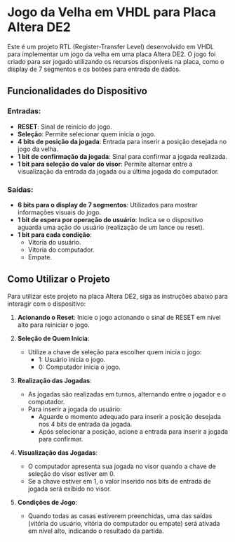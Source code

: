 # Jogo da Velha em VHDL para Placa Altera DE2

Este é um projeto RTL (Register-Transfer Level) desenvolvido em VHDL para implementar um jogo da velha em uma placa Altera DE2. O jogo foi criado para ser jogado utilizando os recursos disponíveis na placa, como o display de 7 segmentos e os botões para entrada de dados.

## Funcionalidades do Dispositivo

### Entradas:
- **RESET**: Sinal de reinício do jogo.
- **Seleção**: Permite selecionar quem inicia o jogo.
- **4 bits de posição da jogada**: Entrada para inserir a posição desejada no jogo da velha.
- **1 bit de confirmação da jogada**: Sinal para confirmar a jogada realizada.
- **1 bit para seleção do valor do visor**: Permite alternar entre a visualização da entrada da jogada ou a última jogada do computador.

### Saídas:
- **6 bits para o display de 7 segmentos**: Utilizados para mostrar informações visuais do jogo.
- **1 bit de espera por operação do usuário**: Indica se o dispositivo aguarda uma ação do usuário (realização de um lance ou reset).
- **1 bit para cada condição**:
  - Vitoria do usuário.
  - Vitoria do computador.
  - Empate.

## Como Utilizar o Projeto

Para utilizar este projeto na placa Altera DE2, siga as instruções abaixo para interagir com o dispositivo:

1. **Acionando o Reset**: Inicie o jogo acionando o sinal de RESET em nível alto para reiniciar o jogo.

2. **Seleção de Quem Inicia**:
   - Utilize a chave de seleção para escolher quem inicia o jogo:
     - 1: Usuário inicia o jogo.
     - 0: Computador inicia o jogo.

3. **Realização das Jogadas**:
   - As jogadas são realizadas em turnos, alternando entre o jogador e o computador.
   - Para inserir a jogada do usuário:
     - Aguarde o momento adequado para inserir a posição desejada nos 4 bits de entrada da jogada.
     - Após selecionar a posição, acione a entrada para inserir a jogada para confirmar.

4. **Visualização das Jogadas**:
   - O computador apresenta sua jogada no visor quando a chave de seleção do visor estiver em 0.
   - Se a chave estiver em 1, o valor inserido nos bits de entrada de jogada será exibido no visor.

5. **Condições de Jogo**:
   - Quando todas as casas estiverem preenchidas, uma das saídas (vitória do usuário, vitória do computador ou empate) será ativada em nível alto, indicando o resultado da partida.
